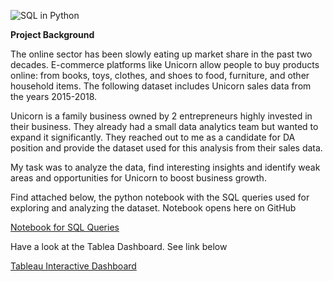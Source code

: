 ![SQL in Python](https://github.com/nsikan-udoma/Unicorn-Data-Analysis-using-SQL-in-python/blob/main/Unicorn%20Analysis%20Using%20SQL%20in%20Python.png)

**Project Background**

The online sector has been slowly eating up market share in the past two decades. E-commerce platforms like Unicorn allow people to buy products online: from books, toys, clothes, and shoes to food, furniture, and other household items. The following dataset includes Unicorn sales data from the years 2015-2018.

Unicorn is a family business owned by 2 entrepreneurs highly invested in their business. They already had a small data analytics team but wanted to expand it significantly. They reached out to me as a candidate for DA position and provide the dataset used for this analysis from their sales data.

My task was to analyze the data, find interesting insights and identify weak areas and opportunities for Unicorn to boost business growth.

Find attached below, the python notebook with the SQL queries used for exploring and analyzing the dataset. Notebook opens here on GitHub

[Notebook for SQL Queries](https://github.com/nsikan-udoma/Unicorn-Data-Analysis-using-SQL-in-python/blob/26557dea61e14d3812d92f42bd57d8ba3a887c8d/notebook.ipynb)


Have a look at the Tablea Dashboard. See link below

[Tableau Interactive Dashboard](https://public.tableau.com/app/profile/nsikan.udoma/viz/UnicornProfitsAnalysis_16722818573170/Storyboard)
